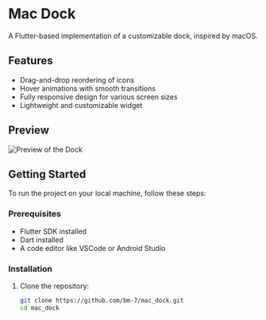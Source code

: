 # Mac Dock

A Flutter-based implementation of a customizable dock, inspired by macOS.

## Features

- Drag-and-drop reordering of icons
- Hover animations with smooth transitions
- Fully responsive design for various screen sizes
- Lightweight and customizable widget

## Preview

![Preview of the Dock](link-to-your-screenshot-or-gif)

## Getting Started

To run the project on your local machine, follow these steps:

### Prerequisites

- Flutter SDK installed
- Dart installed
- A code editor like VSCode or Android Studio

### Installation

1. Clone the repository:
   ```bash
   git clone https://github.com/bm-7/mac_dock.git
   cd mac_dock
